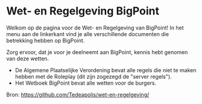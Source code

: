 # Wet- en Regelgeving BigPoint

Welkom op de pagina voor de Wet- en Regelgeving van BigPoint!
In het menu aan de linkerkant vind je alle verschillende documenten die betrekking hebben op BigPoint.

Zorg ervoor, dat je voor je deelneemt aan BigPoint, kennis hebt genomen van deze wetten.

- De Algemene Plaatselijke Verordening bevat alle regels die niet te maken hebben met de Roleplay (dit zijn zogezegd de "server regels").
- Het Wetboek BigPoint bevat alle wetten voor de burgers.

Bron: https://github.com/Tedeapolis/wet-en-regelgeving/